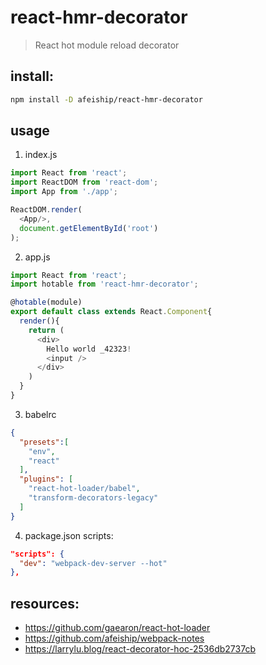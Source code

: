 # react-hmr-decorator
> React hot module reload decorator

## install:
```bash
npm install -D afeiship/react-hmr-decorator
```

## usage
1. index.js
```js
import React from 'react';
import ReactDOM from 'react-dom';
import App from './app';

ReactDOM.render(
  <App/>,
  document.getElementById('root')
);
```

2. app.js
```js
import React from 'react';
import hotable from 'react-hmr-decorator';

@hotable(module)
export default class extends React.Component{
  render(){
    return (
      <div>
        Hello world _42323!
        <input />
      </div>
    )
  }
}
```

3. babelrc
```json
{
  "presets":[
    "env",
    "react"
  ],
  "plugins": [
    "react-hot-loader/babel",
    "transform-decorators-legacy"
  ]
}
```

4. package.json scripts:
```json
"scripts": {
  "dev": "webpack-dev-server --hot"
},
```

## resources:
+ https://github.com/gaearon/react-hot-loader
+ https://github.com/afeiship/webpack-notes
+ https://larrylu.blog/react-decorator-hoc-2536db2737cb


